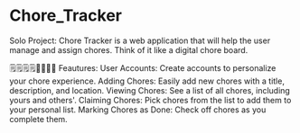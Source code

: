 # Chore_Tracker
Solo Project:
Chore Tracker is a web application that will help the user manage and assign chores. Think of it like a digital chore board.

🗒️🗒️🗒️🗒️💭💭💭💭
Feautures:
User Accounts: Create accounts to personalize your chore experience.
Adding Chores: Easily add new chores with a title, description, and location.
Viewing Chores: See a list of all chores, including yours and others'.
Claiming Chores: Pick chores from the list to add them to your personal list.
Marking Chores as Done: Check off chores as you complete them.
